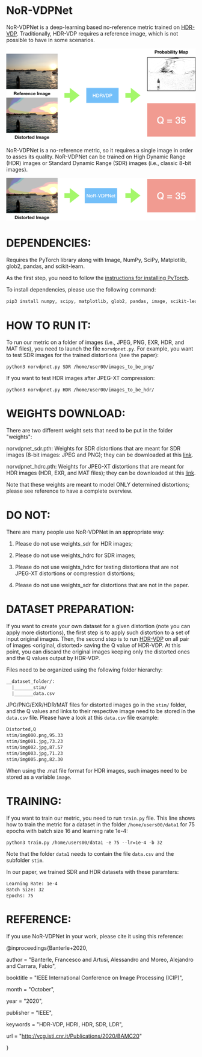 NoR-VDPNet
==========
NoR-VDPNet is a deep-learning based no-reference metric trained on [HDR-VDP](http://hdrvdp.sourceforge.net/wiki/).
Traditionally, HDR-VDP requires a reference image, which is not possible to have in some scenarios.

![HDR-VDP](images/hdrvdp.png?raw=true "HDR-VDP")

NoR-VDPNet is a no-reference metric, so it requires a single image in order to asses its quality. NoR-VDPNet can be trained on High Dynamic Range (HDR) images or Standard Dynamic Range (SDR) images (i.e., classic 8-bit images).

![NoR-VDPNet](images/our.png?raw=true "NoR-VDPNet")


DEPENDENCIES:
==============

Requires the PyTorch library along with Image, NumPy, SciPy, Matplotlib, glob2, pandas, and scikit-learn.

As the first step, you need to follow the [instructions for installing PyTorch](http://pytorch.org/).

To install dependencies, please use the following command: 

```bash
pip3 install numpy, scipy, matplotlib, glob2, pandas, image, scikit-learn, opencv-python. 
```

HOW TO RUN IT:
==============
To run our metric on a folder of images (i.e., JPEG, PNG, EXR, HDR, and MAT files),
you need to launch the file ```norvdpnet.py```. For example, you want to test SDR images
for the trained distortions (see the paper):

```
python3 norvdpnet.py SDR /home/user00/images_to_be_png/
```

If you want to test HDR images after JPEG-XT compression:

```
python3 norvdpnet.py HDR /home/user00/images_to_be_hdr/
```


WEIGHTS DOWNLOAD:
=================
There are two different weight sets that need to be put in the folder "weights":

norvdpnet_sdr.pth: Weights for SDR distortions that are meant for SDR images (8-bit images: JPEG and PNG); they can be downloaded at this <a href="https://www.dropbox.com/s/kxbdz76spdoidpi/norvdpnet_sdr.pth?dl=0">link</a>.

norvdpnet_hdrc.pth: Weights for JPEG-XT distortions that are meant for HDR images (HDR, EXR, and MAT files); they can be downloaded at this  <a href="https://www.dropbox.com/s/vd8em3yzxu0fm8r/norvdpnet_hdrc.pth?dl=0">link</a>.

Note that these weights are meant to model ONLY determined distortions; please see reference to have a complete overview.

DO NOT:
=======
There are many people use NoR-VDPNet in an appropriate way:

1) Please do not use weights_sdr for HDR images;

2) Please do not use weights_hdrc for SDR images;

3) Please do not use weights_hdrc for testing distortions that are not JPEG-XT distortions or compression distortions;

4) Please do not use weights_sdr for distortions that are not in the paper.

DATASET PREPARATION:
====================
If you want to create your own dataset for a given distortion (note you can apply more distortions), 
the first step is to apply such distortion to a set of input original images. Then, the second step is to run
[HDR-VDP](http://hdrvdp.sourceforge.net/wiki/) on all pair of images <original, distorted> saving the Q value of HDR-VDP.
At this point, you can discard the original images keeping only the distorted ones and the Q values output by HDR-VDP.

Files need to be organized using the following folder hierarchy:

```
__dataset_folder/:
  |_______stim/
  |_______data.csv
```

JPG/PNG/EXR/HDR/MAT files for distorted images go in the ```stim/``` folder, and the Q values and links to their
respective image need to be stored in the ```data.csv``` file. Please have a look at this ```data.csv``` file example:

```
Distorted,Q
stim/img000.png,95.33
stim/img001.jpg,73.23
stim/img002.jpg,87.57
stim/img003.jpg,71.23
stim/img005.png,82.30
```

When using the .mat file format for HDR images, such images need to be stored as a variable ```image```.


TRAINING:
=========
If you want to train our metric, you need to run ```train.py``` file. This line shows how to
train the metric for a dataset in the folder ```/home/users00/data1``` for 75 epochs with batch size 16
and learning rate 1e-4:

```
python3 train.py /home/users00/data1 -e 75 --lr=1e-4 -b 32
```

Note that the folder ```data1``` needs to contain the file ```data.csv``` and the subfolder ```stim```.

In our paper, we trained SDR and HDR datasets with these paramters:

```
Learning Rate: 1e-4
Batch Size: 32
Epochs: 75
```

REFERENCE:
==========

If you use NoR-VDPNet in your work, please cite it using this reference:

@inproceedings{Banterle+2020,

author       = "Banterle, Francesco and Artusi, Alessandro and Moreo, Alejandro and Carrara, Fabio",

booktitle    = "IEEE International Conference on Image Processing (ICIP)",

month        = "October",

year         = "2020",

publisher    = "IEEE",

keywords     = "HDR-VDP, HDRI, HDR, SDR, LDR",

url          = "http://vcg.isti.cnr.it/Publications/2020/BAMC20"

}
 
